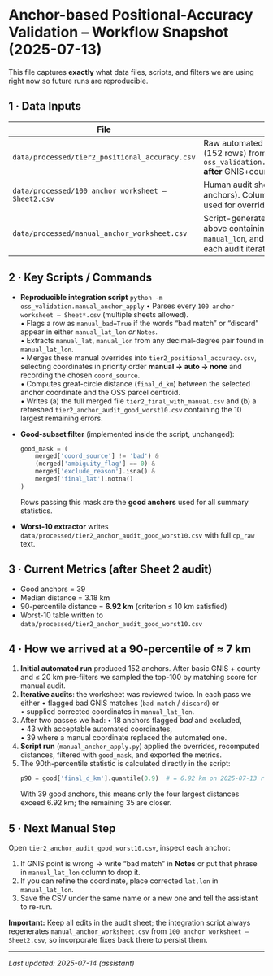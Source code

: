 # Anchor-based Positional-Accuracy Validation – Workflow Snapshot (2025-07-13)

This file captures **exactly** what data files, scripts, and filters we are using right now so future runs are reproducible.

## 1 · Data Inputs

| File | Purpose |
|------|---------|
| `data/processed/tier2_positional_accuracy.csv` | Raw automated anchor resolution output (152 rows) from `oss_validation.tier2_positional_accuracy` **after** GNIS+county+≤20 km filters. |
| `data/processed/100 anchor worksheet – Sheet2.csv` | Human audit sheet (100 highest-potential anchors). Columns: `manual_lat_lon`, `Notes` used for overrides. |
| `data/processed/manual_anchor_worksheet.csv` | Script-generated version of the sheet above containing parsed `manual_lat`, `manual_lon`, and `manual_bad` flags (updated each audit iteration). |

## 2 · Key Scripts / Commands
- **Reproducible integration script**  `python -m oss_validation.manual_anchor_apply`
  • Parses every `100 anchor worksheet – Sheet*.csv` (multiple sheets allowed).  
  • Flags a row as `manual_bad=True` if the words “bad match” or “discard” appear in either `manual_lat_lon` *or* `Notes`.  
  • Extracts `manual_lat`, `manual_lon` from any decimal-degree pair found in `manual_lat_lon`.  
  • Merges these manual overrides into `tier2_positional_accuracy.csv`, selecting coordinates in priority order **manual → auto → none** and recording the chosen `coord_source`.  
  • Computes great-circle distance (`final_d_km`) between the selected anchor coordinate and the OSS parcel centroid.  
  • Writes (a) the full merged file `tier2_final_with_manual.csv` and (b) a refreshed `tier2_anchor_audit_good_worst10.csv` containing the 10 largest remaining errors.

- **Good-subset filter**  (implemented inside the script, unchanged):
  ```python
  good_mask = (
      merged['coord_source'] != 'bad') &
      (merged['ambiguity_flag'] == 0) &
      merged['exclude_reason'].isna() &
      merged['final_lat'].notna()
  )
  ```
  Rows passing this mask are the **good anchors** used for all summary statistics.
- **Worst-10 extractor**  writes `data/processed/tier2_anchor_audit_good_worst10.csv` with full `cp_raw` text.

## 3 · Current Metrics (after Sheet 2 audit)

* Good anchors = 39  
* Median distance = 3.18 km  
* 90-percentile distance = **6.92 km** (criterion ≤ 10 km satisfied)  
* Worst-10 table written to `data/processed/tier2_anchor_audit_good_worst10.csv`

## 4 · How we arrived at a 90-percentile of ≈ 7 km

1. **Initial automated run** produced 152 anchors. After basic GNIS + county and ≤ 20 km pre-filters we sampled the top-100 by matching score for manual audit.
2. **Iterative audits**: the worksheet was reviewed twice. In each pass we either
   • flagged bad GNIS matches (`bad match` / `discard`) or  
   • supplied corrected coordinates in `manual_lat_lon`.
3. After two passes we had:
   • 18 anchors flagged *bad* and excluded,  
   • 43 with acceptable automated coordinates,  
   • 39 where a manual coordinate replaced the automated one.
4. **Script run** (`manual_anchor_apply.py`) applied the overrides, recomputed distances, filtered with `good_mask`, and exported the metrics.
5. The 90th-percentile statistic is calculated directly in the script:
   ```python
   p90 = good['final_d_km'].quantile(0.9)  # = 6.92 km on 2025-07-13 run
   ```
   With 39 good anchors, this means only the four largest distances exceed 6.92 km; the remaining 35 are closer.

## 5 · Next Manual Step

Open `tier2_anchor_audit_good_worst10.csv`, inspect each anchor:
1. If GNIS point is wrong → write “bad match” in **Notes** or put that phrase in `manual_lat_lon` column to drop it.  
2. If you can refine the coordinate, place corrected `lat,lon` in `manual_lat_lon`.
3. Save the CSV under the same name or a new one and tell the assistant to re-run.

**Important:** Keep all edits in the audit sheet; the integration script always regenerates `manual_anchor_worksheet.csv` from `100 anchor worksheet – Sheet2.csv`, so incorporate fixes back there to persist them.

---
_Last updated: 2025-07-14 (assistant)_ 